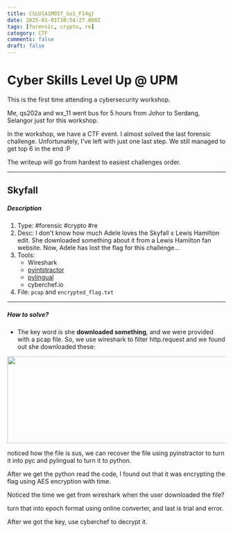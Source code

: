 ```yaml
---
title: CSLU{A1M05T_Go1_F14g}
date: 2025-01-01T10:54:27.000Z
tags: [forensic, crypto, re]
category: CTF
comments: false
draft: false
---
```


# Cyber Skills Level Up @ UPM

This is the first time attending a cybersecurity workshop.

Me, qs202a and wx_11 went bus for 5 hours from Johor to Serdang, Selangor just for this workshop.

In the workshop, we have a CTF event. I almost solved the last forensic challenge. Unfortunately, I've left with just one last step. We still managed to get top 6 in the end :P

The writeup will go from hardest to easiest challenges order.

---

## Skyfall

##### Description

1. Type: #forensic #crypto #re
2. Desc: I don't know how much Adele loves the Skyfall x Lewis Hamilton edit. She downloaded something about it from a Lewis Hamilton fan website. Now, Adele has lost the flag for this challenge...
3. Tools:
   - Wireshark
   - [pyintstractor](https://pyinstxtractor-web.netlify.app/)
   - [pylingual](https://pylingual.io/)
   - cyberchef.io
4. File:
   `pcap` and `encrypted_flag.txt`

---

##### How to solve?

- The key word is she **downloaded something**, and we were provided with a pcap file. So, we use wireshark to filter http.request and we found out she downloaded these:

<img src="/images/skyfall_1.png"  width="700" height="200">

noticed how the file is sus, we can recover the file using pyinstractor to turn it into pyc and pylingual to turn it to python.

After we get the python read the code, I found out that it was encrypting the flag using AES encryption with time.

Noticed the time we get from wireshark when the user downloaded the file?

turn that into epoch format using online converter, and last is trial and error.

After we got the key, use cyberchef to decrypt it.
